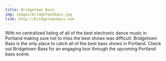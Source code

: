 ```yaml
---
title: Bridgetown Bass
img: images/bridgetownbass.jpg
link: http://bridgetownbass.com
---
```

<p>With no centralized listing of all of the best electronic dance music in Portland making sure not to miss the best shows was difficult. Bridgetown Bass is the only place to catch all of the best bass shows in Portland. Check out Bridgetown Bass for an engaging tour through the upcoming Portland bass scene.</p>